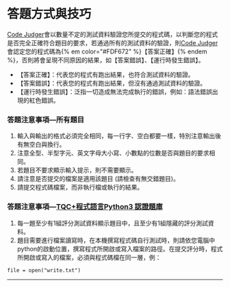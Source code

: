 # 答題方式與技巧 #

[Code Judger](http://www.codejudger.com)會以數量不定的測試資料驗證您所提交的程式碼，以判斷您的程式是否完全正確符合題目的要求，若通過所有的測試資料的驗證，則[Code Judger](http://www.codejudger.com)會認定您的程式碼為{% em color="#FDF672" %}【答案正確】{% endem %}，否則將會呈現不同原因的結果，如【答案錯誤】、【運行時發生錯誤】。

* 【答案正確】：代表您的程式有跑出結果，也符合測試資料的驗證。
* 【答案錯誤】：代表您的程式有跑出結果，但沒有通過測試資料的驗證。
* 【運行時發生錯誤】：泛指一切造成無法完成執行的錯誤，例如：語法錯誤出現的紅色錯誤。

### 答題注意事項—所有題目 ###
1. 輸入與輸出的格式必須完全相同，每一行字、空白都要一樣，特別注意輸出後有無空白與換行。
2. 注意全型、半型字元、英文字母大小寫、小數點的位數是否與題目的要求相同。
3. 若題目不要求顯示輸入提示，則不需要顯示。
4. 請注意是否提交的檔案是適用該題目 (請檢查有無交錯題目)。
5. 請提交程式碼檔案，而非執行檔或執行的結果。


### 答題注意事項—[TQC+程式語言Python3 認證題庫](http://www.tqcplus.org.tw/content_brochure_PPY.asp) ###

1. 每一題至少有1組評分測試資料顯示題目中，且至少有1組隱藏的評分測試資料。
2. 題目需要進行檔案讀寫時，在本機撰寫程式碼自行測試時，則請依您電腦中python的啟動位置，撰寫程式所開啟或寫入檔案的路徑。在提交評分時，程式所開啟或寫入的檔案，必須與程式碼檔在同一層，例：
```
file = open("write.txt")
```


---


